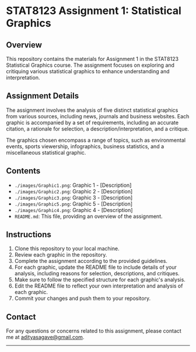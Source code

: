 # STAT8123 Assignment 1: Statistical Graphics

## Overview

This repository contains the materials for Assignment 1 in the STAT8123 Statistical Graphics course. The assignment focuses on exploring and critiquing various statistical graphics to enhance understanding and interpretation.

## Assignment Details

The assignment involves the analysis of five distinct statistical graphics from various sources, including news, journals and business websites. Each graphic is accompanied by a set of requirements, including an accurate citation, a rationale for selection, a description/interpretation, and a critique.

The graphics chosen encompass a range of topics, such as environmental events, sports viewership, infographics, business statistics, and a miscellaneous statistical graphic.

## Contents

- `./images/Graphic1.png`: Graphic 1 - [Description]
- `./images/Graphic2.png`: Graphic 2 - [Description]
- `./images/Graphic3.png`: Graphic 3 - [Description]
- `./images/Graphic5.png`: Graphic 5 - [Description]
- `./images/Graphic4.png`: Graphic 4 - [Description]
- `README.md`: This file, providing an overview of the assignment.

## Instructions

1. Clone this repository to your local machine.
2. Review each graphic in the repository.
3. Complete the assignment according to the provided guidelines.
4. For each graphic, update the README file to include details of your analysis, including reasons for selection, descriptions, and critiques.
5. Make sure to follow the specified structure for each graphic's analysis.
6. Edit the README file to reflect your own interpretation and analysis of each graphic.
7. Commit your changes and push them to your repository.

## Contact

For any questions or concerns related to this assignment, please contact me at adityasagave@gmail.com.

---
